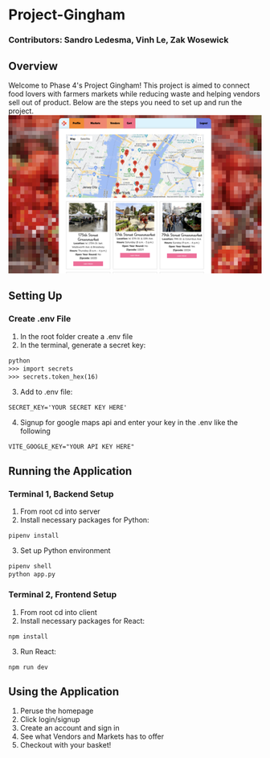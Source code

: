 # Project-Gingham
### Contributors: Sandro Ledesma, Vinh Le, Zak Wosewick

## Overview
Welcome to Phase 4's Project Gingham! This project is aimed to connect food lovers with farmers markets while reducing waste and helping vendors sell out of product. Below are the steps you need to set up and run the project.
<img width="1280" alt="Homepage" src="https://raw.githubusercontent.com/zaklance/Project-Gingham/main/client/src/assets/images/gingham-site.png">


## Setting Up

### Create .env File
1. In the root folder create a .env file
2. In the terminal, generate a secret key:
```
python
>>> import secrets
>>> secrets.token_hex(16)
```
3. Add to .env file:
```
SECRET_KEY='YOUR SECRET KEY HERE'
```
4. Signup for google maps api and enter your key in the .env like the following
```
VITE_GOOGLE_KEY="YOUR API KEY HERE"
```

## Running the Application
### Terminal 1, Backend Setup

1. From root cd into server
2. Install necessary packages for Python:
```
pipenv install
```
3. Set up Python environment
```
pipenv shell
python app.py
```

### Terminal 2, Frontend Setup

1. From root cd into client
2. Install necessary packages for React:
```
npm install
```
3. Run React:
```
npm run dev
```

## Using the Application

1. Peruse the homepage
2. Click login/signup
3. Create an account and sign in
4. See what Vendors and Markets has to offer
5. Checkout with your basket!

